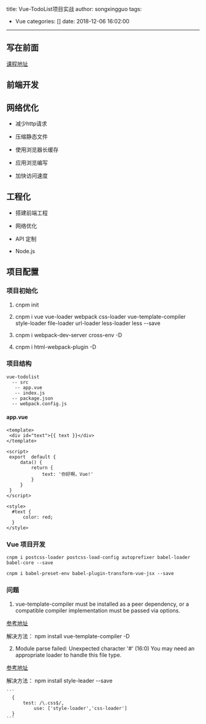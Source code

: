 title: Vue-TodoList项目实战
author: songxingguo
tags:
  - Vue
categories: []
date: 2018-12-06 16:02:00
---
## 写在前面

[课程地址](https://www.imooc.com/video/16402)

## 前端开发

## 网络优化

- 减少http请求

- 压缩静态文件

- 使用浏览器长缓存

- 应用浏览编写

- 加快访问速度

<!-- more -->

## 工程化

- 搭建前端工程

- 网络优化

- API 定制

- Node.js

## 项目配置

### 项目初始化

1. cnpm init 

2. cnpm i vue vue-loader webpack css-loader vue-template-compiler style-loader file-loader url-loader less-loader less  --save

3. cnpm i webpack-dev-server cross-env -D

4. cnpm i html-webpack-plugin -D

### 项目结构

```
vue-todolist 
  -- src 
   -- app.vue
   -- index.js
  -- package.json
  -- webpack.config.js
```
#### app.vue

```vue
<template>
 <div id="text">{{ text }}</div>
</template>

<script>
 export  default {
     data() {
         return {
             text: '你好啊，Vue!'
         }
     }
 }
</script>

<style>
  #text {
      color: red;
  }
</style>
```

### Vue 项目开发

```
cnpm i postcss-loader postcss-load-config autoprefixer babel-loader babel-core --save
```

```
cnpm i babel-preset-env babel-plugin-transform-vue-jsx --save
```

### 问题

1. vue-template-compiler must be installed as a peer dependency, or a compatible compiler implementation must be passed via options.

  [参考地址](https://segmentfault.com/q/1010000015986575)

  解决方法： npm install vue-template-compiler -D

2. Module parse failed: Unexpected character '#' (16:0) You may need an appropriate loader to handle this file type.

  [参考地址](https://segmentfault.com/q/1010000014770071?sort=created)

  解决方法： npm install style-leader --save
  
    ```
      {
          test: /\.css$/,
              use: ['style-loader','css-loader']
      }
    ```